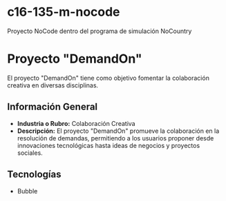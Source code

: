 # c16-135-m-nocode
Proyecto NoCode dentro del programa de simulación NoCountry

# Proyecto "DemandOn"

El proyecto "DemandOn" tiene como objetivo fomentar la colaboración creativa en diversas disciplinas.

## Información General
- **Industria o Rubro:** Colaboración Creativa
- **Descripción:** El proyecto "DemandOn" promueve la colaboración en la resolución de demandas, permitiendo a los usuarios proponer desde innovaciones tecnológicas hasta ideas de negocios y proyectos sociales.

## Tecnologías
- Bubble

